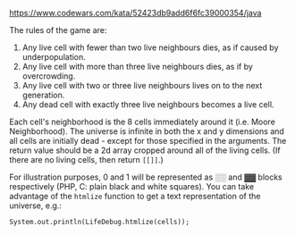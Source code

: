 https://www.codewars.com/kata/52423db9add6f6fc39000354/java

The rules of the game are:
1. Any live cell with fewer than two live neighbours dies, as if caused by underpopulation.
2. Any live cell with more than three live neighbours dies, as if by overcrowding.
3. Any live cell with two or three live neighbours lives on to the next generation.
4. Any dead cell with exactly three live neighbours becomes a live cell.

Each cell's neighborhood is the 8 cells immediately around it (i.e. Moore Neighborhood). The universe is infinite in both the x and y dimensions and all cells are initially dead - except for those specified in the arguments. The return value should be a 2d array cropped around all of the living cells. (If there are no living cells, then return `[[]]`.)

For illustration purposes, 0 and 1 will be represented as ░░ and ▓▓ blocks respectively (PHP, C: plain black and white squares). You can take advantage of the `htmlize` function to get a text representation of the universe, e.g.:

`System.out.println(LifeDebug.htmlize(cells));`